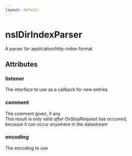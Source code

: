 ```yaml
---
layout: default
---
```


# nsIDirIndexParser #
  
A parser for application/http-index-format  
  

## Attributes ##

### listener ###
  
The interface to use as a callback for new entries  
  

### comment ###
  
The comment given, if any  
This result is only valid _after_ OnStopRequest has occurred,  
because it can occur anywhere in the datastream  
  

### encoding ###
  
The encoding to use  
  
